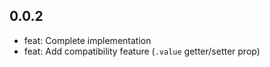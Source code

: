 ## 0.0.2

- feat: Complete implementation
- feat: Add compatibility feature (`.value` getter/setter prop)
